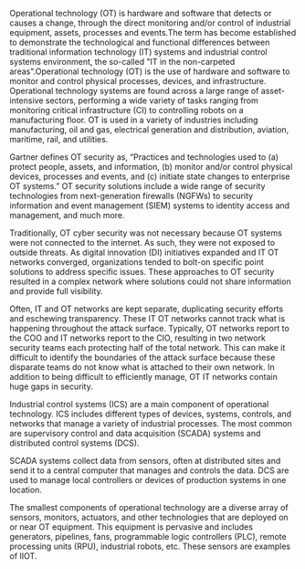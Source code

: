 Operational technology (OT) is hardware and software that detects or causes a change, through the direct monitoring and/or control of industrial equipment, assets, processes and events.The term has become established to demonstrate the technological and functional differences between traditional information technology (IT) systems and industrial control systems environment, the so-called "IT in the non-carpeted areas".Operational technology (OT) is the use of hardware and software to monitor and control physical processes, devices, and infrastructure. Operational technology systems are found across a large range of asset-intensive sectors, performing a wide variety of tasks ranging from monitoring critical infrastructure (CI) to controlling robots on a manufacturing floor.  OT is used in a variety of industries including manufacturing, oil and gas, electrical generation and distribution, aviation, maritime, rail, and utilities. 

Gartner defines OT security as, “Practices and technologies used to (a) protect people, assets, and information, (b) monitor and/or control physical devices, processes and events, and (c) initiate state changes to enterprise OT systems.” OT security solutions include a wide range of security technologies from next-generation firewalls (NGFWs) to security information and event management (SIEM) systems to identity access and management, and much more.

Traditionally, OT cyber security was not necessary because OT systems were not connected to the internet. As such, they were not exposed to outside threats. As digital innovation (DI) initiatives expanded and IT OT networks converged, organizations tended to bolt-on specific point solutions to address specific issues. These approaches to OT security resulted in a complex network where solutions could not share information and provide full visibility.

Often, IT and OT networks are kept separate, duplicating security efforts and eschewing transparency. These IT OT networks cannot track what is happening throughout the attack surface. Typically, OT networks report to the COO and IT networks report to the CIO, resulting in two network security teams each protecting half of the total network. This can make it difficult to identify the boundaries of the attack surface because these disparate teams do not know what is attached to their own network. In addition to being difficult to efficiently manage, OT IT networks contain huge gaps in security.

Industrial control systems (ICS) are a main component of operational technology. ICS includes different types of devices, systems, controls, and networks that manage a variety of industrial processes. The most common are supervisory control and data acquisition (SCADA) systems and distributed control systems (DCS).

SCADA systems collect data from sensors, often at distributed sites and send it to a central computer that manages and controls the data. DCS are used to manage local controllers or devices of production systems in one location.

The smallest components of operational technology are a diverse array of sensors, monitors, actuators, and other technologies that are deployed on or near OT equipment. This equipment is pervasive and includes generators, pipelines, fans, programmable logic controllers (PLC), remote processing units (RPU), industrial robots, etc. These sensors are examples of IIOT. 
